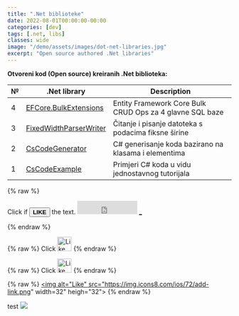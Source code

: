 ```yaml
---
title: ".Net biblioteke"
date: 2022-08-01T00:00:00-00:00
categories: [dev]
tags: [.net, libs]
classes: wide
image: "/demo/assets/images/dot-net-libraries.jpg"
excerpt: "Open source authored .Net libraries"
---
```


**Otvoreni kod (Open source) kreiranih .Net biblioteka:**

| №  | .Net library             | Description                                              |
| -  | ------------------------ | -------------------------------------------------------- |
| 4  | [EFCore.BulkExtensions](https://github.com/borisdj/EFCore.BulkExtensions) | Entity Framework Core Bulk CRUD Ops za 4 glavne SQL baze |
| 3  | [FixedWidthParserWriter](https://github.com/borisdj/FixedWidthParserWriter) | Čitanje i pisanje datoteka s podacima fiksne širine |
| 2  | [CsCodeGenerator](https://github.com/borisdj/CsCodeGenerator) | C# generisanje koda bazirano na klasama i elementima |
| 1  | [CsCodeExample](https://github.com/borisdj/CsCodeExample) | Primjeri C# koda u vidu jednostavnog tutorijala |

{% raw %}
<p>
Click if <BUTTON id="buttonLike" TYPE="button" ONCLICK="var http = new XMLHttpRequest(); http.open('GET','https://script.google.com/macros/s/AKfycbzZHMD7Y8gp04hSipbZqj0K8ThiV7fxHf0jZboXcfvU1saESYdk5PjyN6XNwMMCj8uv/exec',/*async*/true); http.send(null); http.abort(); alert('Like saved!'); document.getElementById('countPlus').innerHTML='+1'; document.getElementById('buttonLike').disabled=true;"><b>LIKE</b></BUTTON> the text. 
<iframe src="https://docs.google.com/spreadsheets/d/e/2PACX-1vRylKpaTqDluVsX1bgonHR74mApXbnrr7bCr6_z-UaH4fDlD3i6v51tITUbCbbRHl-MfvdS9VNUtDQU/pubhtml?gid=0&amp;single=true&amp;range=A1:B1&amp;widget=false&amp;headers=false&amp;chrome=false" width="135" height="30" frameborder="no" border="0" marginwidth="0" marginheight="0"></iframe> <ins id="countPlus">_</ins>
</p>
{% endraw %}

{% raw %}
Click <a id="buttonLike3" href="#" onclick="var http = new XMLHttpRequest(); http.open('GET','https://script.google.com/macros/s/AKfycbzZHMD7Y8gp04hSipbZqj0K8ThiV7fxHf0jZboXcfvU1saESYdk5PjyN6XNwMMCj8uv/exec',/*async*/true); http.send(null); http.abort(); alert('Like saved!'); document.getElementById('countPlus').innerHTML='+1'; document.getElementById('buttonLike3').disabled=true;"><img alt="Like" src="https://img.icons8.com/ios/72/add-link.png" width="32" height="32"></a>
{% endraw %}

{% raw %}
Click <a href="#" onclick="alert('Test');"><img alt="Like" src="https://img.icons8.com/ios/72/add-link.png" width="32" height="32"></a>
{% endraw %}

{% raw %}
<a id="buttonLike2" href="#" onclick="var http = new XMLHttpRequest(); http.open('GET','https://script.google.com/macros/s/AKfycbzZHMD7Y8gp04hSipbZqj0K8ThiV7fxHf0jZboXcfvU1saESYdk5PjyN6XNwMMCj8uv/exec',/*async*/true); http.send(null); http.abort(); alert('Like saved!'); document.getElementById('countPlus').innerHTML='+1'; document.getElementById('buttonLike2').disabled=true; return false;">
  <img alt="Like" src="https://img.icons8.com/ios/72/add-link.png" width=32" heigh="32">
</a>
{% endraw %}

test <img id="buttonLike2" src="https://img.icons8.com/ios/72/add-link.png" onclick="var http = new XMLHttpRequest(); http.open('GET','https://script.google.com/macros/s/AKfycbzZHMD7Y8gp04hSipbZqj0K8ThiV7fxHf0jZboXcfvU1saESYdk5PjyN6XNwMMCj8uv/exec',/*async*/true); http.send(null); http.abort(); alert('Like saved!'); document.getElementById('countPlus').innerHTML='+1'; document.getElementById('buttonLike2').disabled=true;">
